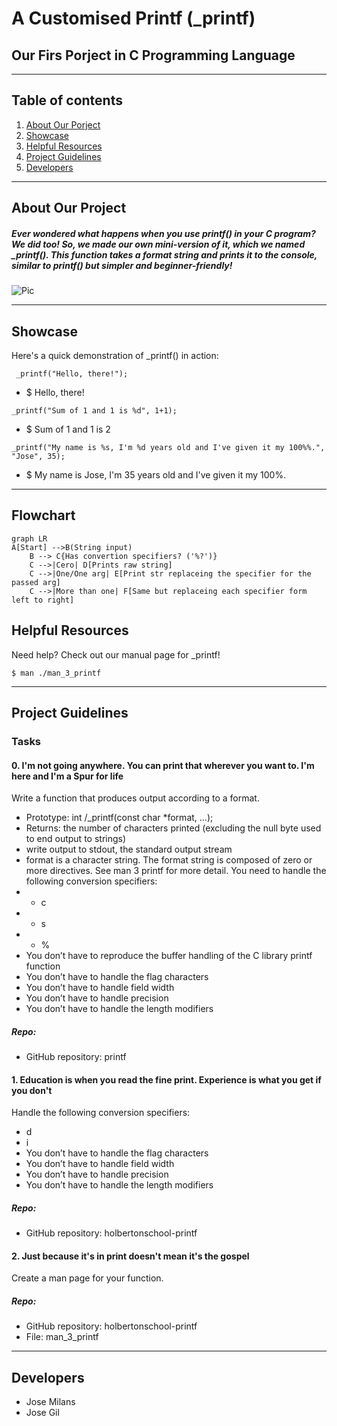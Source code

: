 # A Customised Printf (_printf)
## Our Firs Porject in C Programming Language
***
## Table of contents
1. [About Our Porject](#about-our-project)
2. [Showcase](#showcase)
3. [Helpful Resources](#helpful-resources)
4. [Project Guidelines](#project-guidelines)
5. [Developers](#developers)
***
## About Our Project
##### Ever wondered what happens when you use printf() in your C program? We did too! So, we made our own mini-version of it, which we named _printf(). This function takes a format string and prints it to the console, similar to printf() but simpler and beginner-friendly!
![Pic](https://encrypted-tbn0.gstatic.com/images?q=tbn:ANd9GcTxtBoAQG-ycgK4yi6LJ9DH-VkRj6lsFT8rGA&usqp=CAUi)
***
## Showcase
Here's a quick demonstration of _printf() in action:

```
 _printf("Hello, there!");
```

* $ Hello, there!

```
_printf("Sum of 1 and 1 is %d", 1+1);
```

* $ Sum of 1 and 1 is 2

```
_printf("My name is %s, I'm %d years old and I've given it my 100%%.", "Jose", 35);
```

* $ My name is Jose, I'm 35 years old and I've given it my 100%.
***
## Flowchart
```
graph LR
A[Start] -->B(String input)
    B --> C{Has convertion specifiers? ('%?')}
    C -->|Cero| D[Prints raw string]
    C -->|One/One arg| E[Print str replaceing the specifier for the passed arg]
    C -->|More than one| F[Same but replaceing each specifier form left to right]
```
## Helpful Resources
Need help? Check out our manual page for _printf!
```
$ man ./man_3_printf
```
***
## Project Guidelines

### Tasks

#### 0. I'm not going anywhere. You can print that wherever you want to. I'm here and I'm a Spur for life
Write a function that produces output according to a format.
* Prototype: int /_printf(const char *format, ...);
* Returns: the number of characters printed (excluding the null byte used to end output to strings)
* write output to stdout, the standard output stream
* format is a character string. The format string is composed of zero or more directives. See man 3 printf for more detail. You need to handle the following conversion specifiers:
* * c
* * s
* * %
* You don’t have to reproduce the buffer handling of the C library printf function
* You don’t have to handle the flag characters
* You don’t have to handle field width
* You don’t have to handle precision
* You don’t have to handle the length modifiers
##### Repo: 
* GitHub repository: printf

#### 1. Education is when you read the fine print. Experience is what you get if you don't
Handle the following conversion specifiers:
* d
* i
* You don’t have to handle the flag characters
* You don’t have to handle field width
* You don’t have to handle precision
* You don’t have to handle the length modifiers
##### Repo: 
* GitHub repository: holbertonschool-printf

#### 2. Just because it's in print doesn't mean it's the gospel
Create a man page for your function.
##### Repo: 
* GitHub repository: holbertonschool-printf
* File: man_3_printf
***
## Developers
* Jose Milans
* Jose Gil
